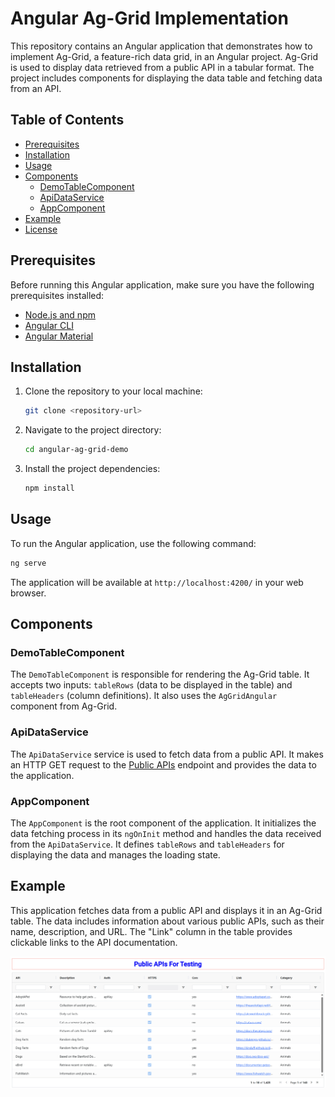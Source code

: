 # Angular Ag-Grid Implementation

This repository contains an Angular application that demonstrates how to implement Ag-Grid, a feature-rich data grid, in an Angular project. Ag-Grid is used to display data retrieved from a public API in a tabular format. The project includes components for displaying the data table and fetching data from an API.

## Table of Contents

- [Prerequisites](#prerequisites)
- [Installation](#installation)
- [Usage](#usage)
- [Components](#components)
  - [DemoTableComponent](#demotablecomponent)
  - [ApiDataService](#apidataservice)
  - [AppComponent](#appcomponent)
- [Example](#example)
- [License](#license)

## Prerequisites

Before running this Angular application, make sure you have the following prerequisites installed:

- [Node.js and npm](https://nodejs.org/)
- [Angular CLI](https://angular.io/cli)
- [Angular Material](https://material.angular.io/)

## Installation

1. Clone the repository to your local machine:

   ```bash
   git clone <repository-url>
   ```

2. Navigate to the project directory:

   ```bash
   cd angular-ag-grid-demo
   ```

3. Install the project dependencies:

   ```bash
   npm install
   ```

## Usage

To run the Angular application, use the following command:

```bash
ng serve
```

The application will be available at `http://localhost:4200/` in your web browser.

## Components

### DemoTableComponent

The `DemoTableComponent` is responsible for rendering the Ag-Grid table. It accepts two inputs: `tableRows` (data to be displayed in the table) and `tableHeaders` (column definitions). It also uses the `AgGridAngular` component from Ag-Grid.

### ApiDataService

The `ApiDataService` service is used to fetch data from a public API. It makes an HTTP GET request to the [Public APIs](https://api.publicapis.org/entries) endpoint and provides the data to the application.

### AppComponent

The `AppComponent` is the root component of the application. It initializes the data fetching process in its `ngOnInit` method and handles the data received from the `ApiDataService`. It defines `tableRows` and `tableHeaders` for displaying the data and manages the loading state.

## Example

This application fetches data from a public API and displays it in an Ag-Grid table. The data includes information about various public APIs, such as their name, description, and URL. The "Link" column in the table provides clickable links to the API documentation.


![AgGrid Example.png](AgGrid%20Example.png)
